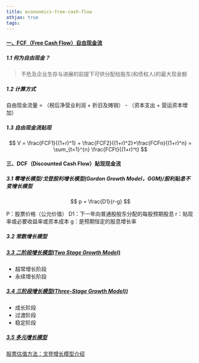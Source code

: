 ```yaml
---
title: econonmics-free-cash-flow
athjax: true
tags:
---
```



#### [一、FCF（Free Cash Flow）自由现金流](https://wiki.mbalib.com/wiki/FCF)

##### 1.1 何为自由现金？
> 不危及企业生存与进展的前提下可供分配给股东(和债权人)的最大现金额


##### 1.2 计算方式

自由现金流量 = （税后净营业利润 + 折旧及摊销） - （资本支出 + 营运资本增加）

##### 1.3 自由现金流贴现

$$
    V = \frac{FCF1}{(1+r)^1} + \frac{FCF2}{(1+r)^2}+\frac{FCFn}{(1+r)^n} = \sum_{t=1}^{n} \frac{FCFt}{(1+r)^t}
$$


#### 三、DCF（Discounted Cash Flow）贴现现金流

##### 3.1 零增长模型/戈登股利增长模型(Gordon Growth Model，GGM)/股利贴息不变增长模型

$$
    p = \frac{D1}{r-g}
$$


P：股票价格（公允价值）
D1：下一年向普通股股东分配的每股预期股息
r：贴现率或必要收益率或资本成本
g：是预期恒定的股息增长率

##### 3.2 常数增长模型




##### [3.3 二阶段增长模型(Two Stage Growth Model)](https://wiki.mbalib.com/wiki/%E4%B8%A4%E9%98%B6%E6%AE%B5%E5%A2%9E%E9%95%BF%E6%A8%A1%E5%9E%8B)

+ 超常增长阶段
+ 永续增长阶段


##### [3.4 三阶段增长模型(Three-Stage Growth Model))](https://wiki.mbalib.com/wiki/%E4%B8%89%E9%98%B6%E6%AE%B5%E5%A2%9E%E9%95%BF%E6%A8%A1%E5%9E%8B)

+ 成长阶段
+ 过渡阶段
+ 稳定阶段

##### [3.5 多元增长模型](https://wiki.mbalib.com/wiki/%E5%A4%9A%E5%85%83%E5%A2%9E%E9%95%BF%E6%A8%A1%E5%9E%8B)


[股票估值方法：戈登增长模型介绍](https://zhuanlan.zhihu.com/p/358994173)